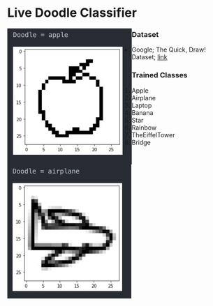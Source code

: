 # Live Doodle Classifier 

<img align="left" width="285" height="312" src="https://github.com/A713F3/Doodle_Detection.PY/blob/main/images/apple.png">

<img align="left" width="284" height="308" src="https://github.com/A713F3/Doodle_Detection.PY/blob/main/images/airplane.png">


### Dataset
* Google; The Quick, Draw! Dataset; [link](https://github.com/googlecreativelab/quickdraw-dataset)

### Trained Classes
1. Apple
2. Airplane
3. Laptop
4. Banana
5. Star
6. Rainbow
7. TheEiffelTower
8. Bridge
